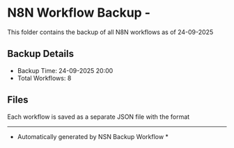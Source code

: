 # N8N Workflow Backup - 
This folder contains the backup of all N8N workflows as of 24-09-2025

## Backup Details
- Backup Time: 24-09-2025 20:00
- Total Workflows: 8

## Files
Each workflow is saved as a separate JSON file with the format

-----------
* Automatically generated by NSN Backup Workflow *